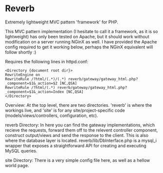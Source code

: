 Reverb
======

Extremely lightweight MVC pattern 'framework' for PHP. 

This MVC pattern implementation (I hesitate to call it a framework, as it is so lightweight) has only been tested on Apache, but it should work without modification on a server running NGinX as well. I have provided the Apache config required to get it working below, perhaps the NGinX equivalent will follow shortly :)


Requires the following lines in httpd.conf:

    <Directory {document root dir}>    
    RewriteEngine on
    RewriteRule /?html/(.*)/(.*) reverb/gateway/gateway_html.php?_component=$1&_action=$2 [NC,QSA]
    RewriteRule /?html/(.*) reverb/gateway/gateway_html.php?_component=$1&_action=Index [NC,QSA]
    </Directory>

Overview:
At the top level, there are two directories. 'reverb' is where the workings live, and 'site' is for any site/project-specific code (models/views/controllers, configuration, etc).

reverb Directory:
In here you can find the gateway implementations, which recieve the requests, forward them off to the relevent controller component, construct output/views and send the response to the client.
This is also where the database layer is located. reverb/lib/DbInterface.php is a mysql_i wrapper that exposes a straightforward API for creating and executing MySQL queries.


site Directory:
There is a very simple config file here, as well as a hellow world page.
